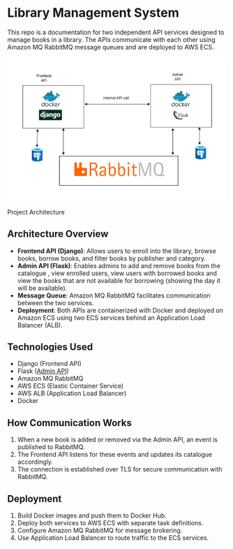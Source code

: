# Library Management System

This repo is a documentation for two independent API services designed to manage books in a library. The APIs communicate with each other using Amazon MQ RabbitMQ message queues and are deployed to AWS ECS.


![](img/archi.png)

Project Architecture

## Architecture Overview
- **Frontend API (Django)**: Allows users to enroll into the library, browse books, borrow books, and filter books by publisher and category.
- **Admin API (Flask)**: Enables admins to add and remove books from the catalogue , view enrolled users, view users with borrowed books and view the books that are not available for borrowing (showing the day it will be available).
- **Message Queue**: Amazon MQ RabbitMQ facilitates communication between the two services.
- **Deployment**: Both APIs are containerized with Docker and deployed on Amazon ECS using two ECS services behind an Application Load Balancer (ALB).

## Technologies Used
- Django (Frontend API)
- Flask ([Admin API](https://github.com/george-ajayiola/admin-api-flask))
- Amazon MQ RabbitMQ
- AWS ECS (Elastic Container Service)
- AWS ALB (Application Load Balancer)
- Docker

## How Communication Works
1. When a new book is added or removed via the Admin API, an event is published to RabbitMQ.
2. The Frontend API listens for these events and updates its catalogue accordingly.
3. The connection is established over TLS for secure communication with RabbitMQ.



## Deployment
1. Build Docker images and push them to Docker Hub.
2. Deploy both services to AWS ECS with separate task definitions.
3. Configure Amazon MQ RabbitMQ for message brokering.
4. Use Application Load Balancer to route traffic to the ECS services.





